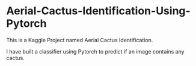 # Aerial-Cactus-Identification-Using-Pytorch

This is a Kaggle Project named Aerial Cactus Identification.

I have built a classifier using Pytorch to predict if an image contains any cactus.
